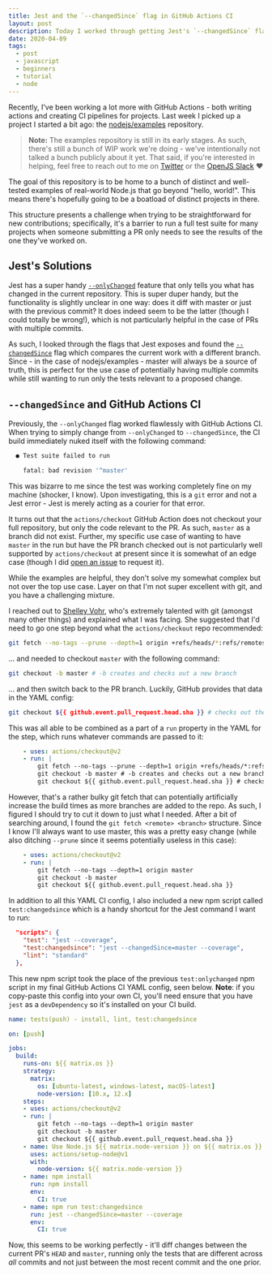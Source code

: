 ```yaml
---
title: Jest and the `--changedSince` flag in GitHub Actions CI
layout: post
description: Today I worked through getting Jest's `--changedSince` flag working on GitHub Actions CI. Let's dig into why, what happened, and how each of the moving parts work in a way that's seemingly not documented anywhere else.
date: 2020-04-09
tags:
  - post
  - javascript
  - beginners
  - tutorial
  - node
---
```

Recently, I've been working a lot more with GitHub Actions - both writing actions and creating CI pipelines for projects. Last week I picked up a project I started a bit ago: the [nodejs/examples](https://github.com/nodejs/examples) repository.<!-- excerpt -->

> **Note:** The examples repository is still in its early stages. As such, there's still a bunch of WIP work we're doing - we've intentionally not talked a bunch publicly about it yet. That said, if you're interested in helping, feel free to reach out to me on [Twitter](https://twitter.com/bitandbang) or the [OpenJS Slack](http://slack.openjsf.org) ❤️

The goal of this repository is to be home to a bunch of distinct and well-tested examples of real-world Node.js that go beyond "hello, world!". This means there's hopefully going to be a boatload of distinct projects in there.

This structure presents a challenge when trying to be straightforward for new contributions; specifically, it's a barrier to run a full test suite for many projects when someone submitting a PR only needs to see the results of the one they've worked on.

## Jest's Solutions

Jest has a super handy [`--onlyChanged`](https://jestjs.io/docs/en/cli.html#--onlychanged) feature that only tells you what has changed in the current repository. This is super duper handy, but the functionality is slightly unclear in one way: does it diff with master or just with the previous commit? It does indeed seem to be the latter (though I could totally be wrong!), which is not particularly helpful in the case of PRs with multiple commits.

As such, I looked through the flags that Jest exposes and found the [`--changedSince`](https://jestjs.io/docs/en/cli.html#--changedsince) flag which compares the current work with a different branch. Since - in the case of nodejs/examples - master will always be a source of truth, this is perfect for the use case of potentially having multiple commits while still wanting to run only the tests relevant to a proposed change.

## `--changedSince` and GitHub Actions CI

Previously, the `--onlyChanged` flag worked flawlessly with GitHub Actions CI. When trying to simply change from `--onlyChanged` to `--changedSince`, the CI build immediately nuked itself with the following command:

```bash
  ● Test suite failed to run

    fatal: bad revision '^master'
```

This was bizarre to me since the test was working completely fine on my machine (shocker, I know). Upon investigating, this is a `git` error and not a Jest error - Jest is merely acting as a courier for that error.

It turns out that the `actions/checkout` GitHub Action does not checkout your full repository, but only the code relevant to the PR. As such, `master` as a branch did not exist. Further, my specific use case of wanting to have `master` in the run but have the PR branch checked out is not particularly well supported by `actions/checkout` at present since it is somewhat of an edge case (though I did [open an issue](https://github.com/actions/checkout/issues/214) to request it).

While the examples are helpful, they don't solve my somewhat complex but not over the top use case. Layer on that I'm not super excellent with git, and you have a challenging mixture. 

I reached out to [Shelley Vohr](https://twitter.com/codebytere/), who's extremely talented with git (amongst many other things) and explained what I was facing. She suggested that I'd need to go one step beyond what the `actions/checkout` repo recommended:

```bash
git fetch --no-tags --prune --depth=1 origin +refs/heads/*:refs/remotes/origin/* # fetches all branches
```

... and needed to checkout `master` with the following command:

```bash
git checkout -b master # -b creates and checks out a new branch
```

... and then switch back to the PR branch. Luckily, GitHub provides that data in the YAML config:

```bash
git checkout ${{ github.event.pull_request.head.sha }} # checks out the SHA of the HEAD from the PR
```

This was all able to be combined as a part of a `run` property in the YAML for the step, which runs whatever commands are passed to it:

```yaml
    - uses: actions/checkout@v2
    - run: |
        git fetch --no-tags --prune --depth=1 origin +refs/heads/*:refs/remotes/origin/* # fetches all branches
        git checkout -b master # -b creates and checks out a new branch
        git checkout ${{ github.event.pull_request.head.sha }} # checks out the SHA of the HEAD from the PR
```

However, that's a rather bulky git fetch that can potentially artificially increase the build times as more branches are added to the repo. As such, I figured I should try to cut it down to just what I needed. After a bit of searching around, I found the `git fetch <remote> <branch>` structure. Since I know I'll always want to use master, this was a pretty easy change (while also ditching `--prune` since it seems potentially useless in this case):

```yaml
    - uses: actions/checkout@v2
    - run: |
        git fetch --no-tags --depth=1 origin master
        git checkout -b master
        git checkout ${{ github.event.pull_request.head.sha }}
```

In addition to all this YAML CI config, I also included a new npm script called `test:changedsince` which is a handy shortcut for the Jest command I want to run:

```json
  "scripts": {
    "test": "jest --coverage",
    "test:changedsince": "jest --changedSince=master --coverage",
    "lint": "standard"
  },
```

This new npm script took the place of the previous `test:onlychanged` npm script in my final GitHub Actions CI YAML config, seen below. **Note**: if you copy-paste this config into your own CI, you'll need ensure that you have `jest` as a `devDependency` so it's installed on your CI build.

```yaml
name: tests(push) - install, lint, test:changedsince

on: [push]

jobs:
  build:
    runs-on: ${{ matrix.os }}
    strategy:
      matrix:
        os: [ubuntu-latest, windows-latest, macOS-latest]
        node-version: [10.x, 12.x]
    steps:
    - uses: actions/checkout@v2
    - run: |
        git fetch --no-tags --depth=1 origin master
        git checkout -b master
        git checkout ${{ github.event.pull_request.head.sha }}
    - name: Use Node.js ${{ matrix.node-version }} on ${{ matrix.os }}
      uses: actions/setup-node@v1
      with:
        node-version: ${{ matrix.node-version }}
    - name: npm install
      run: npm install
      env:
        CI: true 
    - name: npm run test:changedsince
      run: jest --changedSince=master --coverage
      env:
        CI: true
```

Now, this seems to be working perfectly - it'll diff changes between the current PR's `HEAD` and `master`, running only the tests that are different across *all* commits and not just between the most recent commit and the one prior.
